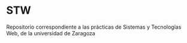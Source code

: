 # STW
Repositorio correspondiente a las prácticas de Sistemas y Tecnologías Web, de la universidad de Zaragoza

